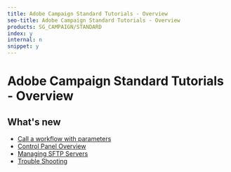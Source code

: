 ```yaml
---
title: Adobe Campaign Standard Tutorials - Overview
seo-title: Adobe Campaign Standard Tutorials - Overview
products: SG_CAMPAIGN/STANDARD
index: y
internal: n
snippet: y
---
```


# Adobe Campaign Standard Tutorials - Overview 

## What's new

* [Call a workflow with parameters](/help/acs/managing-processes-and-data/external-signal-activity.md)
* [Control Panel Overview](/help/acs/administrating/control-panel/control-panel-overview.md)
* [Managing SFTP Servers](/help/acs/administrating/control-panel/cp-managing-sftp-servers.md)
* [Trouble Shooting](/help/acs/administrating/control-panel/cp-trouble-shooting.md)
